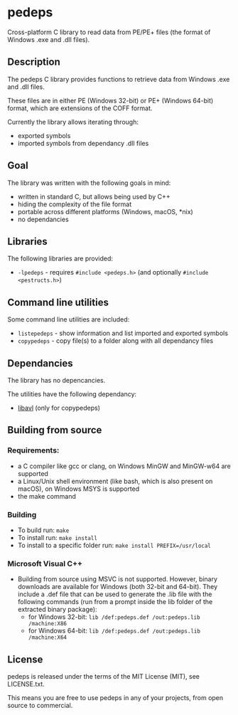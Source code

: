 pedeps
======

Cross-platform C library to read data from PE/PE+ files (the format of Windows .exe and .dll files).

Description
-----------

The pedeps C library provides functions to retrieve data from Windows .exe and .dll files.

These files are in either PE (Windows 32-bit) or PE+ (Windows 64-bit) format, which are extensions of the COFF format.

Currently the library allows iterating through:
- exported symbols
- imported symbols from dependancy .dll files

Goal
----
The library was written with the following goals in mind:
- written in standard C, but allows being used by C++
- hiding the complexity of the file format
- portable across different platforms (Windows, macOS, *nix)
- no dependancies

Libraries
---------

The following libraries are provided:
- `-lpedeps` - requires `#include <pedeps.h>` (and optionally `#include <pestructs.h>`)

Command line utilities
----------------------
Some command line utilities are included:
- `listepedeps` - show information and list imported and exported symbols
- `copypedeps` - copy file(s) to a folder along with all dependancy files

Dependancies
------------
The library has no depencancies.

The utilities have the following dependancy:
- [libavl](http://packages.debian.org/search?keywords=libavl-dev) (only for copypedeps)

Building from source
--------------------
### Requirements:
- a C compiler like gcc or clang, on Windows MinGW and MinGW-w64 are supported
- a Linux/Unix shell environment (like bash, which is also present on macOS), on Windows MSYS is supported
- the make command

### Building
- To build run: `make`
- To install run: `make install`
- To install to a specific folder run: `make install PREFIX=/usr/local`

### Microsoft Visual C++
- Building from source using MSVC is not supported. However, binary downloads are available for Windows (both 32-bit and 64-bit). They include a .def file that can be used to generate the .lib file with the following commands (run from a prompt inside the lib folder of the extracted binary package):
  + for Windows 32-bit: `lib /def:pedeps.def /out:pedeps.lib /machine:X86`
  + for Windows 64-bit: `lib /def:pedeps.def /out:pedeps.lib /machine:X64`

License
-------
pedeps is released under the terms of the MIT License (MIT), see LICENSE.txt.

This means you are free to use pedeps in any of your projects, from open source to commercial.
